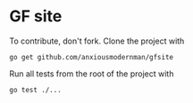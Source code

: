 

# GF site 


To contribute, don't fork. Clone the project with 

```
go get github.com/anxiousmodernman/gfsite
```

Run all tests from the root of the project with

```
go test ./...
```




